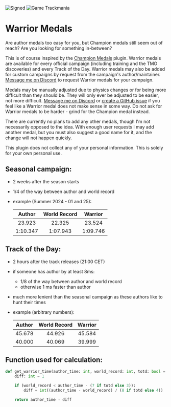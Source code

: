 ![Signed](https://img.shields.io/badge/Signed-No-FF3333)
![Game Trackmania](https://img.shields.io/badge/Game-Trackmania-blue)

# Warrior Medals

Are author medals too easy for you, but Champion medals still seem out of reach? Are you looking for something in-between?

This is of course inspired by the [Champion Medals](https://openplanet.dev/plugin/championmedals) plugin. Warrior medals are available for every official campaign (including training and the TMO discoveries) and every Track of the Day. Warrior medals may also be added for custom campaigns by request from the campaign's author/maintainer. [Message me on Discord](https://discord.gg/uu9kUZGte6) to request Warrior medals for your campaign.

Medals may be manually adjusted due to physics changes or for being more difficult than they should be. They will only ever be adjusted to be easier, not more difficult. [Message me on Discord](https://discord.gg/uu9kUZGte6) or [create a GitHub issue](https://github.com/ezio416/tm-warrior-medals/issues) if you feel like a Warrior medal does not make sense in some way. Do not ask for Warrior medals to be harder - grind for the Champion medal instead.

There are currently no plans to add any other medals, though I'm not necessarily opposed to the idea. With enough user requests I may add another medal, but you must also suggest a good name for it, and the change will not happen quickly.

This plugin does not collect any of your personal information. This is solely for your own personal use.

Seasonal campaign:
-
- 2 weeks after the season starts
- 1/4 of the way between author and world record
- example (Summer 2024 - 01 and 25):

    |Author  |World Record|Warrior |
    |:-:     |:-:         |:-:     |
    |23.923  |22.325      |23.524  |
    |1:10.347|1:07.943    |1:09.746|

Track of the Day:
-
- 2 hours after the track releases (21:00 CET)
- if someone has author by at least 8ms:
    - 1/8 of the way between author and world record
    - otherwise 1 ms faster than author
- much more lenient than the seasonal campaign as these authors like to hunt their times
- example (arbitrary numbers):

    |Author|World Record|Warrior|
    |:-:   |:-:         |:-:    |
    |45.678|44.926      |45.584 |
    |40.000|40.069      |39.999 |

Function used for calculation:
-
```Python
def get_warrior_time(author_time: int, world_record: int, totd: bool = False) -> int:
    diff: int = 1

    if (world_record < author_time - (7 if totd else 3)):
        diff = int((author_time - world_record) / (8 if totd else 4))

    return author_time - diff
```

<!-- ![Signed](https://img.shields.io/badge/Signed-Yes-00AA00) -->
<!-- ![Signed](https://img.shields.io/badge/Signed-School_Mode-CC1199) -->
<!-- ![Number of downloads](https://img.shields.io/badge/dynamic/json?query=downloads&url=https%3A%2F%2Fopenplanet.dev%2Fapi%2Fplugin%2F___&label=Downloads&color=purple) -->
<!-- ![Version](https://img.shields.io/badge/dynamic/json?query=version&url=https%3A%2F%2Fopenplanet.dev%2Fapi%2Fplugin%2F___&label=Version&color=red) -->
<!-- ![Game Maniaplanet](https://img.shields.io/badge/Game-Maniaplanet_4-blue) -->
<!-- ![Game Turbo](https://img.shields.io/badge/Game-Turbo-blue) -->
